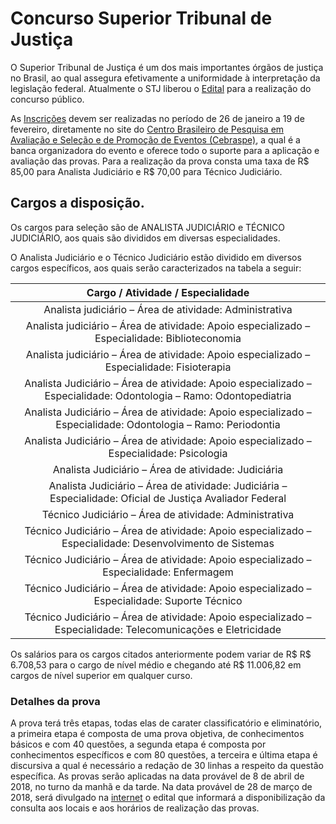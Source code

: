 ﻿# Concurso Superior Tribunal de Justiça 

O Superior Tribunal de Justiça é um dos mais importantes órgãos de justiça no Brasil, ao qual assegura efetivamente a uniformidade à interpretação da legislação federal. Atualmente o STJ liberou o [Edital](http://www.stj.jus.br/static_files/STJ/Concursos%20e%20estágios/Concursos/Concurso%202018/Ed.%201%202018%20STJ%20-%20Edital%20de%20abertura%20-%20VERSÃO%20FINAL.pdf) para a realização do concurso público. 

  

As [Inscrições](http://www.cespe.unb.br/cebraspe/) devem ser realizadas no período de 26 de janeiro a 19 de fevereiro, diretamente no site do [Centro Brasileiro de Pesquisa em Avaliação e Seleção e de Promoção de Eventos (Cebraspe)](http://www.cespe.unb.br/cebraspe/), a qual é a banca organizadora do evento e oferece todo o suporte para a aplicação e avaliação das provas. Para a realização da prova consta uma taxa de R$ 85,00 para Analista Judiciário e R$ 70,00 para Técnico Judiciário. 

  

  

## Cargos a disposição. 

  

Os cargos para seleção são de ANALISTA JUDICIÁRIO e TÉCNICO JUDICIÁRIO, aos quais são divididos em diversas especialidades. 

O Analista Judiciário e o Técnico Judiciário estão dividido em diversos cargos específicos, aos quais serão caracterizados na tabela a seguir: 

  

|                                         Cargo / Atividade / Especialidade                                         | 
|:-----------------------------------------------------------------------------------------------------------------:| 
| Analista judiciário – Área de atividade: Administrativa                                                           | 
| Analista judiciário – Área de atividade: Apoio especializado – Especialidade: Biblioteconomia                     | 
| Analista judiciário – Área de atividade: Apoio especializado – Especialidade: Fisioterapia                        | 
| Analista Judiciário – Área de atividade: Apoio especializado – Especialidade: Odontologia – Ramo: Odontopediatria | 
| Analista Judiciário – Área de atividade: Apoio especializado – Especialidade: Odontologia – Ramo: Periodontia     | 
| Analista Judiciário – Área de atividade: Apoio especializado – Especialidade: Psicologia                          | 
| Analista Judiciário – Área de atividade: Judiciária                                                               | 
| Analista Judiciário – Área de atividade: Judiciária – Especialidade: Oficial de Justiça Avaliador Federal         | 
| Técnico Judiciário – Área de atividade: Administrativa                                                            | 
| Técnico Judiciário – Área de atividade: Apoio especializado – Especialidade: Desenvolvimento de Sistemas          | 
| Técnico Judiciário – Área de atividade: Apoio especializado – Especialidade: Enfermagem                           | 
| Técnico Judiciário – Área de atividade: Apoio especializado – Especialidade: Suporte Técnico                      | 
| Técnico Judiciário – Área de atividade: Apoio especializado – Especialidade: Telecomunicações e Eletricidade      | 
  

Os salários para os cargos citados anteriormente podem variar de R$ R$ 6.708,53 para o cargo de nível médio e chegando até R$ 11.006,82 em cargos de nível superior em qualquer curso. 

  

### Detalhes da prova 

  

A prova terá três etapas, todas elas de carater classificatório e eliminatório, a primeira etapa é composta de uma prova objetiva, de conhecimentos básicos e com 40 questões, a segunda etapa é composta por conhecimentos específicos e com 80 questões, a terceira e última etapa é discursiva a qual é necessário a redação de 30 linhas a respeito da questão específica. As provas serão aplicadas na data provável de 8 de abril de 2018, no turno da manhã e da tarde. Na data provável de 28 de março de 2018, será divulgado na [internet](http://www.cespe.unb.br/concursos/stj_18) o edital que informará a disponibilização da consulta aos locais e aos horários de realização das provas.  